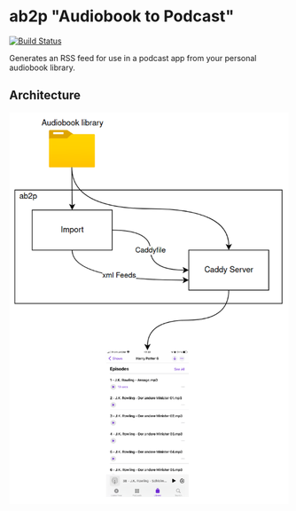 # ab2p "Audiobook to Podcast"

[![Build Status](https://travis-ci.org/matthinc/ab2p.svg?branch=main)](https://travis-ci.org/matthinc/ab2p)

Generates an RSS feed for use in a podcast app from your personal audiobook library.

## Architecture

![](doc/ab2p.png)